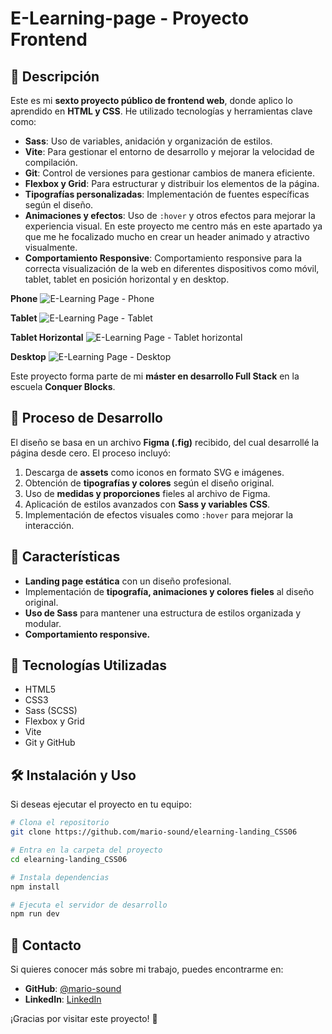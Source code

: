 # E-Learning-page - Proyecto Frontend

## 📌 Descripción

Este es mi **sexto proyecto público de frontend web**, donde aplico lo aprendido en **HTML y CSS**. He utilizado tecnologías y herramientas clave como:

- **Sass**: Uso de variables, anidación y organización de estilos.
- **Vite**: Para gestionar el entorno de desarrollo y mejorar la velocidad de compilación.
- **Git**: Control de versiones para gestionar cambios de manera eficiente.
- **Flexbox y Grid**: Para estructurar y distribuir los elementos de la página.
- **Tipografías personalizadas**: Implementación de fuentes específicas según el diseño.
- **Animaciones y efectos**: Uso de `:hover` y otros efectos para mejorar la experiencia visual. En este proyecto me centro más en este apartado ya que me he focalizado mucho en crear un header animado y atractivo visualmente.
- **Comportamiento Responsive**: Comportamiento responsive para la correcta visualización de la web en diferentes dispositivos como móvil, tablet, tablet en posición horizontal y en desktop.

**Phone**
![E-Learning Page - Phone](elearning-landing-page-phone.png)

**Tablet**
![E-Learning Page - Tablet](elearning-landing-page-tablet.png)

**Tablet Horizontal**
![E-Learning Page - Tablet horizontal](elearning-landing-page-tablet-horizontal.png)

**Desktop**
![E-Learning Page - Desktop](elearning-landing-page-desktop.png)

Este proyecto forma parte de mi **máster en desarrollo Full Stack** en la escuela **Conquer Blocks**.

## 🎨 Proceso de Desarrollo

El diseño se basa en un archivo **Figma (.fig)** recibido, del cual desarrollé la página desde cero. El proceso incluyó:

1. Descarga de **assets** como iconos en formato SVG e imágenes.
2. Obtención de **tipografías y colores** según el diseño original.
3. Uso de **medidas y proporciones** fieles al archivo de Figma.
4. Aplicación de estilos avanzados con **Sass y variables CSS**.
5. Implementación de efectos visuales como `:hover` para mejorar la interacción.

## 🚀 Características

- **Landing page estática** con un diseño profesional.
- Implementación de **tipografía, animaciones y colores fieles** al diseño original.
- **Uso de Sass** para mantener una estructura de estilos organizada y modular.
- **Comportamiento responsive.**

## 📂 Tecnologías Utilizadas

- HTML5
- CSS3
- Sass (SCSS)
- Flexbox y Grid
- Vite
- Git y GitHub

## 🛠 Instalación y Uso

Si deseas ejecutar el proyecto en tu equipo:

```sh
# Clona el repositorio
git clone https://github.com/mario-sound/elearning-landing_CSS06

# Entra en la carpeta del proyecto
cd elearning-landing_CSS06

# Instala dependencias
npm install

# Ejecuta el servidor de desarrollo
npm run dev
```

## 📌 Contacto

Si quieres conocer más sobre mi trabajo, puedes encontrarme en:

- **GitHub**: [@mario-sound](https://github.com/mario-sound)
- **LinkedIn**: [LinkedIn](https://www.linkedin.com/in/mariosanchezsonido/)

¡Gracias por visitar este proyecto! 🚀
